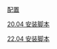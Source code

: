 [配置](https://github.com/AovoT/AT-Docs/blob/master/src/openvino/OpenVINO.md)

[20.04 安装脚本](https://github.com/AovoT/AT-Docs/blob/master/src/openvino/gpu20.04.x.sh)

[22.04 安装脚本](https://github.com/AovoT/AT-Docs/blob/master/src/openvino/gpu22.04.x.sh)
